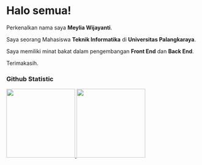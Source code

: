 # Halo semua! 

Perkenalkan nama saya **Meylia Wijayanti**.<br>

Saya seorang Mahasiswa **Teknik Informatika** di **Universitas Palangkaraya**.<br>

Saya memiliki minat bakat dalam pengembangan **Front End** dan **Back End**.<br>

Terimakasih.

### Github Statistic
<p align="left">
<a href="https://github.com/MeyliaWijayanti06">
  <img height="180em" src="https://github-readme-stats-eight-theta.vercel.app/api?username=penuliscode&show_icons=true&theme=algolia&include_all_commits=true&count_private=true"/>
  <img height="180em" src="https://github-readme-stats-eight-theta.vercel.app/api/top-langs/?username=MeyliaWijayanti06&layout=compact&layout=compact&theme=algolia"/>
</a>
</p>
